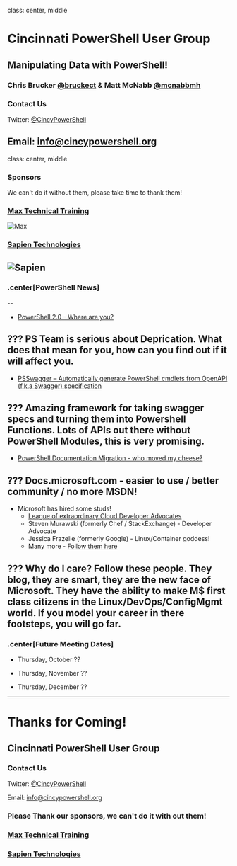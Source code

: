 class: center, middle
# Cincinnati PowerShell User Group

## Manipulating Data with PowerShell!
### Chris Brucker [@bruckect](https://twitter.com/bruckect) & Matt McNabb [@mcnabbmh](https://twitter.com/mcnabbmh)

### Contact Us
Twitter: [@CincyPowerShell](http://twitter.com/CincyPowerShell)

Email: [info@cincypowershell.org](mailto:info@cincypowershell.org)
---

class: center, middle
### Sponsors
We can't do it without them, please take time to thank them!

### [Max Technical Training](https://www.maxtrain.com)

![Max](https://encrypted-tbn3.gstatic.com/images?q=tbn:ANd9GcQuaqRB4FW7Qj0M13L89PEIBujcCyh4mxdao95vVCAH6oSXb6Nb)

### [Sapien Technologies](http://www.sapien.com)

![Sapien](https://cincypowershell.org/img/sapien.jpeg)
---

### .center[PowerShell News]
--

-	[PowerShell 2.0 - Where are you?](https://blogs.msdn.microsoft.com/powershell/2017/08/24/windows-powershell-2-0-deprecation/)

???
PS Team is serious about Deprication.  What does that mean for you, how can you find out if it will affect you.  
--

-	[PSSwagger – Automatically generate PowerShell cmdlets from OpenAPI (f.k.a Swagger) specification](https://blogs.msdn.microsoft.com/powershell/2017/08/15/psswagger-automatically-generate-powershell-cmdlets-from-openapi-f-k-a-swagger-specification/)

???
Amazing framework for taking swagger specs and turning them into Powershell Functions.  Lots of APIs out there without PowerShell Modules, this is very promising.
--

-	[PowerShell Documentation Migration - who moved my cheese?](https://blogs.msdn.microsoft.com/powershell/2017/07/28/powershell-documentation-migration/)

???
Docs.microsoft.com - easier to use / better community / no more MSDN!
--
-   Microsoft has hired some studs!
    -   [League of extraordinary Cloud Developer Advocates](http://leagueofextraordinaryclouddevopsadvocates.com/)
    -   Steven Murawski (formerly Chef / StackExchange) - Developer Advocate
    -   Jessica Frazelle (formerly Google) - Linux/Container goddess! 
    -   Many more - [Follow them here](https://twitter.com/spboyer/lists/cloud-developer-advocates/members)

???
Why do I care?  Follow these people.  They blog, they are smart, they are the new face of Microsoft.  They have the ability to make M$ first class citizens in the Linux/DevOps/ConfigMgmt world.  If you model your career in there footsteps, you will go far.
---

### .center[Future Meeting Dates]

- Thursday, October ??

- Thursday, November ??

- Thursday, December ??
---

# Thanks for Coming!

## Cincinnati PowerShell User Group

### Contact Us

Twitter: [@CincyPowerShell](http://twitter.com/CincyPowerShell)

Email: [info@cincypowershell.org](mailto:info@cincypowershell.org)

### Please Thank our sponsors, we can't do it with out them!

### [Max Technical Training](https://www.maxtrain.com)

### [Sapien Technologies](http://www.sapien.com)
